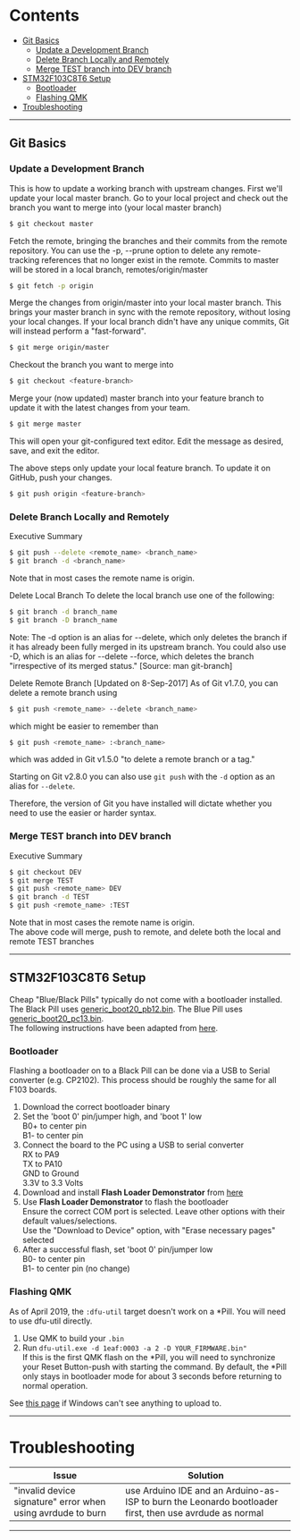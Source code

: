 # Contents  
  * [Git Basics](#git-basics)  
       * [Update a Development Branch](#update-a-development-branch)  
       * [Delete Branch Locally and Remotely](#delete-branch-locally-and-remotely)
       * [Merge TEST branch into DEV branch](#merge-test-branch-into-dev-branch)
  * [STM32F103C8T6 Setup](#STM32F103C8T6-setup)
       * [Bootloader](#bootloader)
       * [Flashing QMK](#flashing-qmk)
  * [Troubleshooting](#troubleshooting)

---
## Git Basics  
### Update a Development Branch

This is how to update a working branch with upstream changes.
First we'll update your local master branch. Go to your local project and check out the branch you want to merge into (your local master branch)
```bash
$ git checkout master
```

Fetch the remote, bringing the branches and their commits from the remote repository.
You can use the -p, --prune option to delete any remote-tracking references that no longer exist in the remote. Commits to master will be stored in a local branch, remotes/origin/master
```bash
$ git fetch -p origin
```

Merge the changes from origin/master into your local master branch. This brings your master branch in sync with the remote repository, without losing your local changes. If your local branch didn't have any unique commits, Git will instead perform a "fast-forward".
```bash
$ git merge origin/master
```

Checkout the branch you want to merge into
```bash
$ git checkout <feature-branch>
```

Merge your (now updated) master branch into your feature branch to update it with the latest changes from your team.
```bash
$ git merge master
```

This will open your git-configured text editor. Edit the message as desired, save, and exit the editor.

The above steps only update your local feature branch. To update it on GitHub, push your changes.
```bash
$ git push origin <feature-branch>
```

### Delete Branch Locally and Remotely

Executive Summary
```bash
$ git push --delete <remote_name> <branch_name>
$ git branch -d <branch_name>
```
Note that in most cases the remote name is origin.

Delete Local Branch
To delete the local branch use one of the following:
```bash
$ git branch -d branch_name
$ git branch -D branch_name
```
Note: The -d option is an alias for --delete, which only deletes the branch if it has already been fully merged in its upstream branch. You could also use -D, which is an alias for --delete --force, which deletes the branch "irrespective of its merged status." [Source: man git-branch]

Delete Remote Branch [Updated on 8-Sep-2017]
As of Git v1.7.0, you can delete a remote branch using
```bash
$ git push <remote_name> --delete <branch_name>
```
which might be easier to remember than
```bash
$ git push <remote_name> :<branch_name>
```
which was added in Git v1.5.0 "to delete a remote branch or a tag."

Starting on Git v2.8.0 you can also use `git push` with the `-d` option as an alias for `--delete`.

Therefore, the version of Git you have installed will dictate whether you need to use the easier or harder syntax.

### Merge TEST branch into DEV branch

Executive Summary
```bash
$ git checkout DEV
$ git merge TEST
$ git push <remote_name> DEV
$ git branch -d TEST
$ git push <remote_name> :TEST
```
Note that in most cases the remote name is origin.  
The above code will merge, push to remote, and delete both the local and remote TEST branches

---  
## STM32F103C8T6 Setup
Cheap "Blue/Black Pills" typically do not come with a bootloader installed. The Black Pill uses [generic_boot20_pb12.bin](https://github.com/rogerclarkmelbourne/STM32duino-bootloader/blob/master/binaries/generic_boot20_pb12.bin). The Blue Pill uses [generic_boot20_pc13.bin](https://github.com/rogerclarkmelbourne/STM32duino-bootloader/blob/master/binaries/generic_boot20_pc13.bin).  
The following instructions have been adapted from [here](http://wiki.stm32duino.com/index.php?title=Burning_the_bootloader).
### Bootloader
Flashing a bootloader on to a Black Pill can be done via a USB to Serial converter (e.g. CP2102). This process should be roughly the same for all F103 boards.

1. Download the correct bootloader binary  
2. Set the 'boot 0' pin/jumper high, and 'boot 1' low  
  B0+ to center pin  
  B1- to center pin  
3. Connect the board to the PC using a USB to serial converter  
  RX to PA9  
  TX to PA10  
  GND to Ground  
  3.3V to 3.3 Volts  
4. Download and install __Flash Loader Demonstrator__ from [here](http://www.st.com/content/st_com/en/products/development-tools/software-development-tools/stm32-software-development-tools/stm32-programmers/flasher-stm32.html)  
5. Use __Flash Loader Demonstrator__ to flash the bootloader  
  Ensure the correct COM port is selected. Leave other options with their default values/selections.  
  Use the "Download to Device" option, with "Erase necessary pages" selected  
6. After a successful flash, set 'boot 0' pin/jumper low  
  B0- to center pin  
  B1- to center pin (no change)  

### Flashing QMK
As of April 2019, the `:dfu-util` target doesn't work on a \*Pill. You will need to use dfu-util directly.
1. Use QMK to build your `.bin`
2. Run `dfu-util.exe -d 1eaf:0003 -a 2 -D YOUR_FIRMWARE.bin"`  
  If this is the first QMK flash on the \*Pill, you will need to synchronize your Reset Button-push with starting the command. By default, the \*Pill only stays in bootloader mode for about 3 seconds before returning to normal operation.  

See [this page](https://docs.qmk.fm/#/faq_build?id=unknown-device-for-dfu-bootloader) if Windows can't see anything to upload to.  

---
# Troubleshooting

| Issue | Solution |
| --- | --- |
| "invalid device signature" error when using avrdude to burn |  use Arduino IDE and an Arduino-as-ISP to burn the Leonardo bootloader first, then use avrdude as normal | 
 

---
